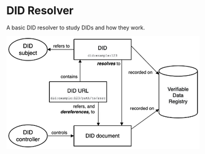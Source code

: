 # DID Resolver
A basic DID resolver to study DIDs and how they work.

![DID Overview](./readme-images/did-overview.png "Overview of DID components")